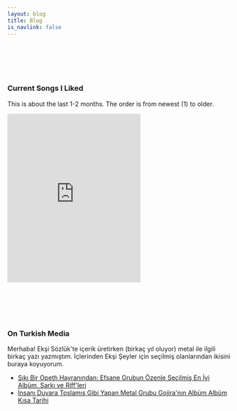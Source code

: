 ```yaml
---
layout: blog
title: Blog
is_navlink: false
---
```



<br><br><br><br>

### Current Songs I Liked

This is about the last 1-2 months. The order is from newest (1) to older.

<iframe class="spotify_frame" src="https://open.spotify.com/embed/playlist/2GeJnUVEz6mobDrtWrIgAE" height="380" frameborder="0" allowtransparency="true" allow="encrypted-media"></iframe>

<br><br><br><br>

### On Turkish Media

Merhaba! Ekşi Sözlük'te içerik üretirken (birkaç yıl oluyor) metal ile ilgili birkaç yazı yazmıştım. İçlerinden Ekşi Şeyler için seçilmiş olanlarından ikisini buraya koyuyorum.

- [Sıkı Bir Opeth Hayranından: Efsane Grubun Özenle Seçilmiş En İyi Albüm, Şarkı ve Riff'leri](https://seyler.eksisozluk.com/siki-bir-opeth-hayranindan-efsane-grubun-ozenle-secilmis-en-iyi-album-sarki-ve-riffleri)
- [İnsanı Duvara Toslamış Gibi Yapan Metal Grubu Gojira'nın Albüm Albüm Kısa Tarihi ](https://seyler.eksisozluk.com/insani-duvara-toslamis-gibi-yapan-metal-grubu-gojiranin-album-album-kisa-tarihi)
